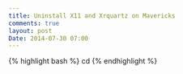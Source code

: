 ```yaml
---
title: Uninstall X11 and Xrquartz on Mavericks
comments: true
layout: post
Date: 2014-07-30 07:00
---
```

{% highlight bash %}
cd
{% endhighlight %}